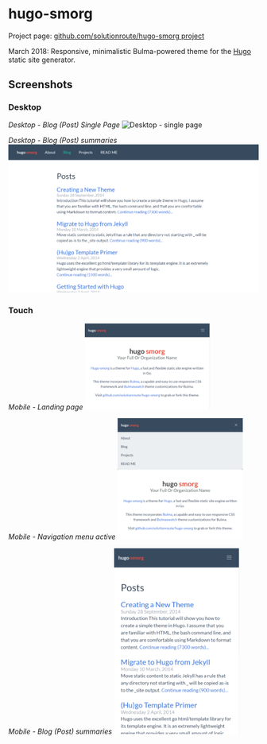 # hugo-smorg

Project page: [github.com/solutionroute/hugo-smorg project](https://github.com/solutionroute/hugo-smorg) 

March 2018: Responsive, minimalistic Bulma-powered theme for the [Hugo](https://gohugo.io/) static site generator.

## Screenshots

### Desktop

*Desktop - Blog (Post) Single Page*
![Desktop - single page](https://github.com/solutionroute/hugo-smorg/raw/master/images/tn.png)

*Desktop - Blog (Post) summaries*
![Desktop post summary](hugo-smorg-summary-desktop.png)


### Touch

*Mobile  - Landing page*
<img src="hugo-smorg-landing.png" width="50%" height="50%" alt="Touch landing page">

*Mobile - Navigation menu active* 
<img src="hugo-smorg-landing-dropdown.png" width="50%" height="50%" alt="Mobile - Navigation menu active">

*Mobile - Blog (Post) summaries*
<img src="hugo-smorg-summary.png" width="50%" height="50%" alt="Mobile - Blog (Post) summaries">
